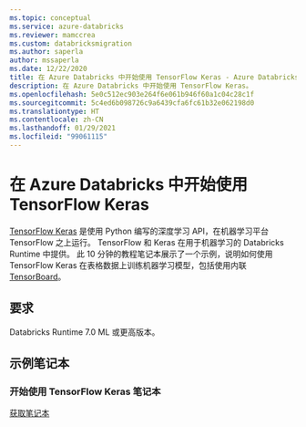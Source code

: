 ```yaml
---
ms.topic: conceptual
ms.service: azure-databricks
ms.reviewer: mamccrea
ms.custom: databricksmigration
ms.author: saperla
author: mssaperla
ms.date: 12/22/2020
title: 在 Azure Databricks 中开始使用 TensorFlow Keras - Azure Databricks
description: 在 Azure Databricks 中开始使用 TensorFlow Keras。
ms.openlocfilehash: 5e0c512ec903e264f6e061b946f60a1c04c28c1f
ms.sourcegitcommit: 5c4ed6b098726c9a6439cfa6fc61b32e062198d0
ms.translationtype: HT
ms.contentlocale: zh-CN
ms.lasthandoff: 01/29/2021
ms.locfileid: "99061115"
---
```

# <a name="get-started-with-tensorflow-keras-in-azure-databricks"></a>在 Azure Databricks 中开始使用 TensorFlow Keras

[TensorFlow Keras](https://keras.io/about/) 是使用 Python 编写的深度学习 API，在机器学习平台 TensorFlow 之上运行。 TensorFlow 和 Keras 在用于机器学习的 Databricks Runtime 中提供。 此 10 分钟的教程笔记本展示了一个示例，说明如何使用 TensorFlow Keras 在表格数据上训练机器学习模型，包括使用内联 [TensorBoard](tensorflow.md#tensorboard)。

## <a name="requirements"></a>要求

Databricks Runtime 7.0 ML 或更高版本。

## <a name="example-notebook"></a>示例笔记本

### <a name="get-started-with-tensorflow-keras-notebook"></a>开始使用 TensorFlow Keras 笔记本

[获取笔记本](../../../_static/notebooks/getting-started/get-started-keras-dbr7ml.html)